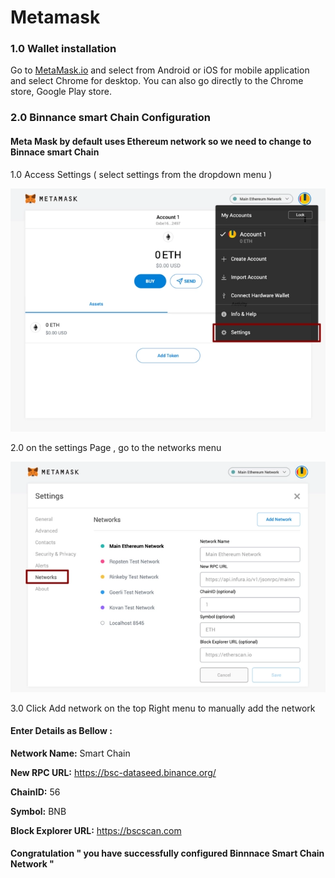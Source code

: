 # Metamask

### 1.0 Wallet installation

Go to [MetaMask.io](http://metamask.io/) and select from Android or iOS for mobile application and select Chrome for desktop. You can also go directly to the Chrome store, Google Play store. 

### 2.0 Binnance smart Chain Configuration 

#### **Meta Mask by default uses Ethereum network  so we need to change to Binnace smart Chain** 

1.0  Access Settings \( select settings from the dropdown menu \) 

![](../.gitbook/assets/image%20%282%29.png)

2.0   on the settings Page , go to the networks menu 

![](../.gitbook/assets/image%20%284%29.png)

3.0  Click Add network on the top Right menu to manually add the network

#### Enter Details as Bellow :

**Network Name:** Smart Chain

**New RPC URL:** https://bsc-dataseed.binance.org/

**ChainID:** 56

**Symbol:** BNB

**Block Explorer URL:** https://bscscan.com



#### Congratulation " you have successfully configured Binnnace Smart Chain Network "    



